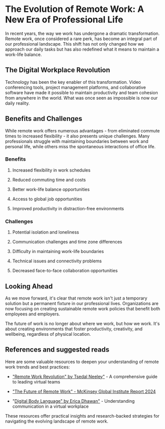 # The Evolution of Remote Work: A New Era of Professional Life

In recent years, the way we work has undergone a dramatic transformation. Remote work, once considered a rare perk, has become an integral part of our professional landscape. This shift has not only changed how we approach our daily tasks but has also redefined what it means to maintain a work-life balance.

## The Digital Workplace Revolution

Technology has been the key enabler of this transformation. Video conferencing tools, project management platforms, and collaborative software have made it possible to maintain productivity and team cohesion from anywhere in the world. What was once seen as impossible is now our daily reality.

## Benefits and Challenges

While remote work offers numerous advantages - from eliminated commute times to increased flexibility - it also presents unique challenges. Many professionals struggle with maintaining boundaries between work and personal life, while others miss the spontaneous interactions of office life.

### Benefits

1. Increased flexibility in work schedules

1. Reduced commuting time and costs

1. Better work-life balance opportunities

1. Access to global job opportunities

1. Improved productivity in distraction-free environments

### Challenges

1. Potential isolation and loneliness

1. Communication challenges and time zone differences

1. Difficulty in maintaining work-life boundaries

1. Technical issues and connectivity problems

1. Decreased face-to-face collaboration opportunities

## Looking Ahead

As we move forward, it's clear that remote work isn't just a temporary solution but a permanent fixture in our professional lives. Organizations are now focusing on creating sustainable remote work policies that benefit both employees and employers.

The future of work is no longer about where we work, but how we work. It's about creating environments that foster productivity, creativity, and wellbeing, regardless of physical location.

## References and suggested reads

Here are some valuable resources to deepen your understanding of remote work trends and best practices:

- ["Remote Work Revolution" by Tsedal Neeley"](https://www.goodreads.com/book/show/54109219-remote-work-revolution) - A comprehensive guide to leading virtual teams

- ["The Future of Remote Work" - McKinsey Global Institute Report 2024](https://www.mckinsey.com/featured-insights/future-of-work/whats-next-for-remote-work-an-analysis-of-2000-tasks-800-jobs-and-nine-countries)

- "[Digital Body Language" by Erica Dhawan"](https://www.goodreads.com/book/show/54860473-digital-body-language) - Understanding communication in a virtual workplace

These resources offer practical insights and research-backed strategies for navigating the evolving landscape of remote work.

